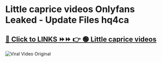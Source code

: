 
 # Little caprice videos Onlyfans Leaked - Update Files hq4ca

## <h2><a href="https://clipsfans.com/Little_caprice_videos&ref=git">🔗 Click to LINKS ⏩⏩ 👉 🟢 Little caprice videos </a></h2>

<a href="https://clipsfans.com/Little_caprice_videos&ref=git" rel="nofollow" data-target="animated-image.originalLink"><img src="https://i.ibb.co.com/xMMVF88/686577567.gif" alt="Viral Video Original" style="max-width: 100%; display: inline-block;" data-target="animated-image.originalImage"></a>

